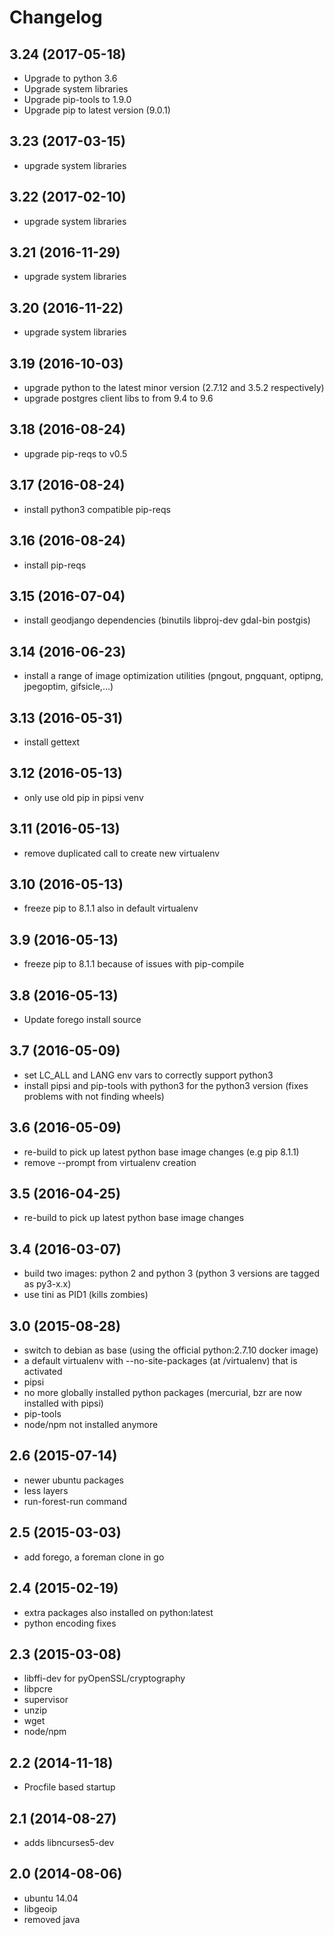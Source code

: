# Changelog

## 3.24 (2017-05-18)

* Upgrade to python 3.6
* Upgrade system libraries
* Upgrade pip-tools to 1.9.0
* Upgrade pip to latest version (9.0.1)

## 3.23 (2017-03-15)

* upgrade system libraries


## 3.22 (2017-02-10)

* upgrade system libraries


## 3.21 (2016-11-29)

* upgrade system libraries


## 3.20 (2016-11-22)

* upgrade system libraries


## 3.19 (2016-10-03)

* upgrade python to the latest minor version (2.7.12 and 3.5.2 respectively)
* upgrade postgres client libs to from 9.4 to 9.6


## 3.18 (2016-08-24)

* upgrade pip-reqs to v0.5


## 3.17 (2016-08-24)

* install python3 compatible pip-reqs


## 3.16 (2016-08-24)

* install pip-reqs


## 3.15 (2016-07-04)

* install geodjango dependencies (binutils libproj-dev gdal-bin postgis)


## 3.14 (2016-06-23)

* install a range of image optimization utilities (pngout, pngquant, optipng, jpegoptim, gifsicle,...)


## 3.13 (2016-05-31)

* install gettext


## 3.12 (2016-05-13)

* only use old pip in pipsi venv


## 3.11 (2016-05-13)

* remove duplicated call to create new virtualenv


## 3.10 (2016-05-13)

* freeze pip to 8.1.1 also in default virtualenv


## 3.9 (2016-05-13)

* freeze pip to 8.1.1 because of issues with pip-compile


## 3.8 (2016-05-13)

* Update forego install source


## 3.7 (2016-05-09)

* set LC_ALL and LANG env vars to correctly support python3
* install pipsi and pip-tools with python3 for the python3 version
  (fixes problems with not finding wheels)


## 3.6 (2016-05-09)

* re-build to pick up latest python base image changes (e.g pip 8.1.1)
* remove --prompt from virtualenv creation


## 3.5 (2016-04-25)

* re-build to pick up latest python base image changes


## 3.4 (2016-03-07)

* build two images: python 2 and python 3
  (python 3 versions are tagged as py3-x.x)
* use tini as PID1 (kills zombies)


## 3.0 (2015-08-28)

* switch to debian as base (using the official python:2.7.10 docker image)
* a default virtualenv with --no-site-packages (at /virtualenv) that is activated
* pipsi
* no more globally installed python packages (mercurial, bzr are now installed with pipsi)
* pip-tools
* node/npm not installed anymore


## 2.6 (2015-07-14)

* newer ubuntu packages
* less layers
* run-forest-run command


## 2.5 (2015-03-03)

* add forego, a foreman clone in go


## 2.4 (2015-02-19)

* extra packages also installed on python:latest
* python encoding fixes


## 2.3 (2015-03-08)

* libffi-dev for pyOpenSSL/cryptography
* libpcre
* supervisor
* unzip
* wget
* node/npm


## 2.2 (2014-11-18)

* Procfile based startup


## 2.1 (2014-08-27)

* adds libncurses5-dev


## 2.0 (2014-08-06)

* ubuntu 14.04
* libgeoip
* removed java
